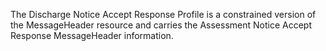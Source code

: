 
The Discharge Notice Accept Response Profile is a constrained version of the MessageHeader resource and carries the Assessment Notice Accept Response MessageHeader information. 
